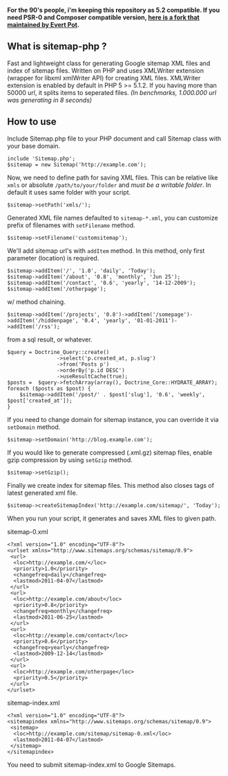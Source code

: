 **For the 90's people, i'm keeping this repository as 5.2 compatible. If you need PSR-0 and Composer compatible version, [here is a fork that maintained by Evert Pot](https://github.com/evert/sitemap-php).**

What is sitemap-php ?
----------

Fast and lightweight class for generating Google sitemap XML files and index of sitemap files. Written on PHP and uses XMLWriter extension (wrapper for libxml xmlWriter API) for creating XML files. XMLWriter extension is enabled by default in PHP 5 >= 5.1.2. If you having more than 50000 url, it splits items to seperated files. _(In benchmarks, 1.000.000 url was generating in 8 seconds)_

How to use
----------

Include Sitemap.php file to your PHP document and call Sitemap class with your base domain.

	include 'Sitemap.php';
	$sitemap = new Sitemap('http://example.com');	

Now, we need to define path for saving XML files. This can be relative like `xmls` or absolute `/path/to/your/folder` and *must be a writable folder*. In default it uses same folder with your script.

	$sitemap->setPath('xmls/');

Generated XML file names defaulted to `sitemap-*.xml`, you can customize prefix of filenames with `setFilename` method.

	$sitemap->setFilename('customsitemap');

	
We'll add sitemap url's with `addItem` method. In this method, only first parameter (location) is required.

	$sitemap->addItem('/', '1.0', 'daily', 'Today');
	$sitemap->addItem('/about', '0.8', 'monthly', 'Jun 25');
	$sitemap->addItem('/contact', '0.6', 'yearly', '14-12-2009');
	$sitemap->addItem('/otherpage');

w/ method chaining.

	$sitemap->addItem('/projects', '0.8')->addItem('/somepage')->addItem('/hiddenpage', '0.4', 'yearly', '01-01-2011')->addItem('/rss');

from a sql result, or whatever.

	$query = Doctrine_Query::create()
					->select('p.created_at, p.slug')
					->from('Posts p')
					->orderBy('p.id DESC')
					->useResultCache(true);
	$posts =  $query->fetchArray(array(), Doctrine_Core::HYDRATE_ARRAY);
    foreach ($posts as $post) {
        $sitemap->addItem('/post/' . $post['slug'], '0.6', 'weekly', $post['created_at']);
    }

If you need to change domain for sitemap instance, you can override it via `setDomain` method.

	$sitemap->setDomain('http://blog.example.com');

If you would like to generate compressed (.xml.gz) sitemap files, enable gzip compression by using `setGzip` method.

	$sitemap->setGzip();
	
Finally we create index for sitemap files. This method also closes tags of latest generated xml file.

	$sitemap->createSitemapIndex('http://example.com/sitemap/', 'Today');
	
When you run your script, it generates and saves XML files to given path.
	
sitemap-0.xml

	<?xml version="1.0" encoding="UTF-8"?>
	<urlset xmlns="http://www.sitemaps.org/schemas/sitemap/0.9">
	 <url>
	  <loc>http://example.com/</loc>
	  <priority>1.0</priority>
	  <changefreq>daily</changefreq>
	  <lastmod>2011-04-07</lastmod>
	 </url>
	 <url>
	  <loc>http://example.com/about</loc>
	  <priority>0.8</priority>
	  <changefreq>monthly</changefreq>
	  <lastmod>2011-06-25</lastmod>
	 </url>
	 <url>
	  <loc>http://example.com/contact</loc>
	  <priority>0.6</priority>
	  <changefreq>yearly</changefreq>
	  <lastmod>2009-12-14</lastmod>
	 </url>
	 <url>
	  <loc>http://example.com/otherpage</loc>
	  <priority>0.5</priority>
	 </url>
	</urlset>
	
sitemap-index.xml

	<?xml version="1.0" encoding="UTF-8"?>
	<sitemapindex xmlns="http://www.sitemaps.org/schemas/sitemap/0.9">
	 <sitemap>
	  <loc>http://example.com/sitemap/sitemap-0.xml</loc>
	  <lastmod>2011-04-07</lastmod>
	 </sitemap>
	</sitemapindex>
	
You need to submit sitemap-index.xml to Google Sitemaps.
